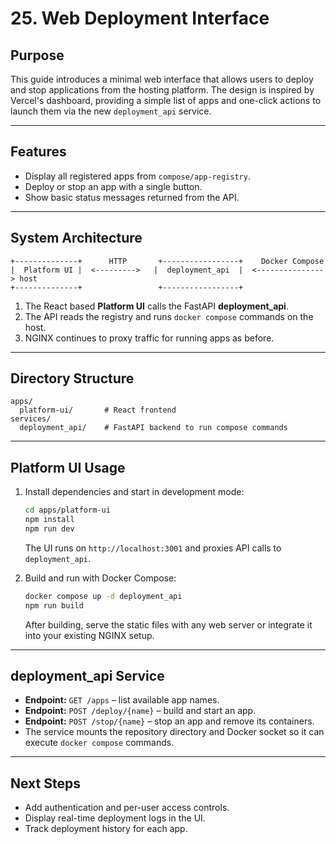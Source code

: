 # 25. Web Deployment Interface

## Purpose

This guide introduces a minimal web interface that allows users to deploy and stop applications from the hosting platform. The design is inspired by Vercel's dashboard, providing a simple list of apps and one-click actions to launch them via the new `deployment_api` service.

---

## Features

- Display all registered apps from `compose/app-registry`.
- Deploy or stop an app with a single button.
- Show basic status messages returned from the API.

---

## System Architecture

```
+--------------+      HTTP       +-----------------+    Docker Compose
|  Platform UI |  <--------->   |  deployment_api  |  <---------------> host
+--------------+                 +-----------------+
```

1. The React based **Platform UI** calls the FastAPI **deployment_api**.
2. The API reads the registry and runs `docker compose` commands on the host.
3. NGINX continues to proxy traffic for running apps as before.

---

## Directory Structure

```
apps/
  platform-ui/       # React frontend
services/
  deployment_api/    # FastAPI backend to run compose commands
```

---

## Platform UI Usage

1. Install dependencies and start in development mode:
   ```bash
   cd apps/platform-ui
   npm install
   npm run dev
   ```
   The UI runs on `http://localhost:3001` and proxies API calls to `deployment_api`.

2. Build and run with Docker Compose:
   ```bash
   docker compose up -d deployment_api
   npm run build
   ```
   After building, serve the static files with any web server or integrate it into your existing NGINX setup.

---

## deployment_api Service

- **Endpoint:** `GET /apps` – list available app names.
- **Endpoint:** `POST /deploy/{name}` – build and start an app.
- **Endpoint:** `POST /stop/{name}` – stop an app and remove its containers.
- The service mounts the repository directory and Docker socket so it can execute `docker compose` commands.

---

## Next Steps

- Add authentication and per-user access controls.
- Display real-time deployment logs in the UI.
- Track deployment history for each app.

